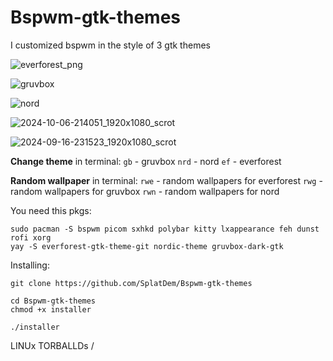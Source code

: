 # Bspwm-gtk-themes
I customized bspwm in the style of 3 gtk themes

![everforest_png](https://github.com/user-attachments/assets/85ff0d13-87d5-4e26-9fc0-146e573f42bf)

![gruvbox](https://github.com/user-attachments/assets/0f78ee18-b201-44b1-8ce3-1e36cf8ff3ec)

![nord](https://github.com/user-attachments/assets/2aca8edb-52d5-436a-b4da-0c0acc3383bb)

![2024-10-06-214051_1920x1080_scrot](https://github.com/user-attachments/assets/3f91cd78-2cdc-474e-8093-56da9ddac3a1)

![2024-09-16-231523_1920x1080_scrot](https://github.com/user-attachments/assets/86c03123-f5df-495b-aa16-bdf5ebac4ef7)

**Change theme** in terminal:
`gb` - gruvbox
`nrd` - nord
`ef` - everforest

**Random wallpaper** in terminal:
`rwe` - random wallpapers for everforest
`rwg` - random wallpapers for gruvbox
`rwn` - random wallpapers for nord

You need this pkgs:
```
sudo pacman -S bspwm picom sxhkd polybar kitty lxappearance feh dunst rofi xorg
yay -S everforest-gtk-theme-git nordic-theme gruvbox-dark-gtk 
```

Installing: 
```
git clone https://github.com/SplatDem/Bspwm-gtk-themes
```

```
cd Bspwm-gtk-themes
chmod +x installer
```

```
./installer
```
LINUx TORBALLDs
/
